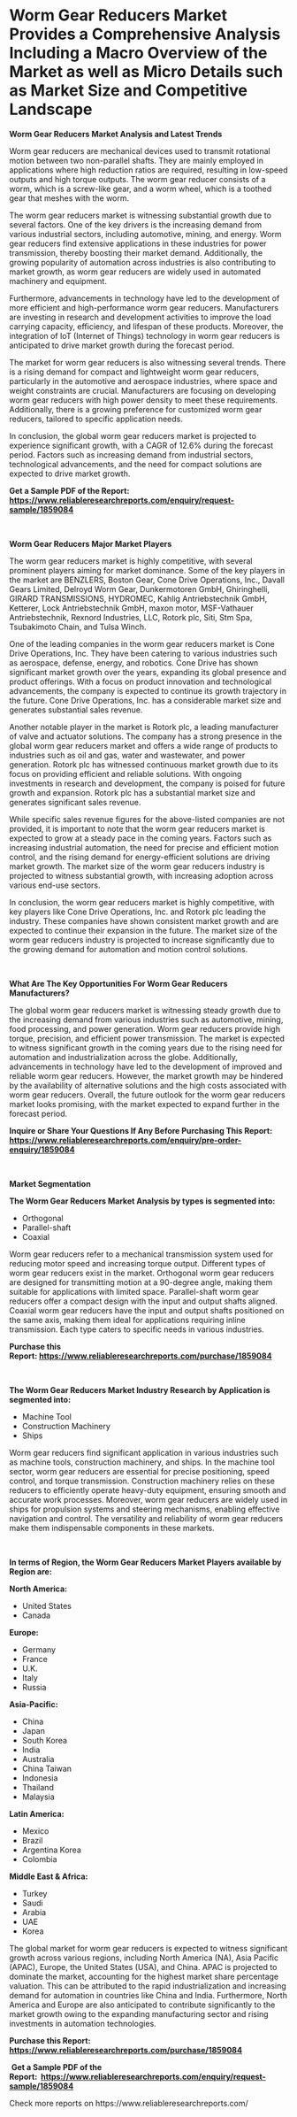 <p><h1>Worm Gear Reducers Market Provides a Comprehensive Analysis Including a Macro Overview of the Market as well as Micro Details such as Market Size and Competitive Landscape</h1></p><p><strong>Worm Gear Reducers Market Analysis and Latest Trends</strong></p>
<p><p>Worm gear reducers are mechanical devices used to transmit rotational motion between two non-parallel shafts. They are mainly employed in applications where high reduction ratios are required, resulting in low-speed outputs and high torque outputs. The worm gear reducer consists of a worm, which is a screw-like gear, and a worm wheel, which is a toothed gear that meshes with the worm.</p><p>The worm gear reducers market is witnessing substantial growth due to several factors. One of the key drivers is the increasing demand from various industrial sectors, including automotive, mining, and energy. Worm gear reducers find extensive applications in these industries for power transmission, thereby boosting their market demand. Additionally, the growing popularity of automation across industries is also contributing to market growth, as worm gear reducers are widely used in automated machinery and equipment.</p><p>Furthermore, advancements in technology have led to the development of more efficient and high-performance worm gear reducers. Manufacturers are investing in research and development activities to improve the load carrying capacity, efficiency, and lifespan of these products. Moreover, the integration of IoT (Internet of Things) technology in worm gear reducers is anticipated to drive market growth during the forecast period.</p><p>The market for worm gear reducers is also witnessing several trends. There is a rising demand for compact and lightweight worm gear reducers, particularly in the automotive and aerospace industries, where space and weight constraints are crucial. Manufacturers are focusing on developing worm gear reducers with high power density to meet these requirements. Additionally, there is a growing preference for customized worm gear reducers, tailored to specific application needs.</p><p>In conclusion, the global worm gear reducers market is projected to experience significant growth, with a CAGR of 12.6% during the forecast period. Factors such as increasing demand from industrial sectors, technological advancements, and the need for compact solutions are expected to drive market growth.</p></p>
<p><strong>Get a Sample PDF of the Report:&nbsp; <a href="https://www.reliableresearchreports.com/enquiry/request-sample/1859084">https://www.reliableresearchreports.com/enquiry/request-sample/1859084</a></strong></p>
<p>&nbsp;</p>
<p><strong>Worm Gear Reducers Major Market Players</strong></p>
<p><p>The worm gear reducers market is highly competitive, with several prominent players aiming for market dominance. Some of the key players in the market are BENZLERS, Boston Gear, Cone Drive Operations, Inc., Davall Gears Limited, Delroyd Worm Gear, Dunkermotoren GmbH, Ghiringhelli, GIRARD TRANSMISSIONS, HYDROMEC, Kahlig Antriebstechnik GmbH, Ketterer, Lock Antriebstechnik GmbH, maxon motor, MSF-Vathauer Antriebstechnik, Rexnord Industries, LLC, Rotork plc, Siti, Stm Spa, Tsubakimoto Chain, and Tulsa Winch.</p><p>One of the leading companies in the worm gear reducers market is Cone Drive Operations, Inc. They have been catering to various industries such as aerospace, defense, energy, and robotics. Cone Drive has shown significant market growth over the years, expanding its global presence and product offerings. With a focus on product innovation and technological advancements, the company is expected to continue its growth trajectory in the future. Cone Drive Operations, Inc. has a considerable market size and generates substantial sales revenue.</p><p>Another notable player in the market is Rotork plc, a leading manufacturer of valve and actuator solutions. The company has a strong presence in the global worm gear reducers market and offers a wide range of products to industries such as oil and gas, water and wastewater, and power generation. Rotork plc has witnessed continuous market growth due to its focus on providing efficient and reliable solutions. With ongoing investments in research and development, the company is poised for future growth and expansion. Rotork plc has a substantial market size and generates significant sales revenue.</p><p>While specific sales revenue figures for the above-listed companies are not provided, it is important to note that the worm gear reducers market is expected to grow at a steady pace in the coming years. Factors such as increasing industrial automation, the need for precise and efficient motion control, and the rising demand for energy-efficient solutions are driving market growth. The market size of the worm gear reducers industry is projected to witness substantial growth, with increasing adoption across various end-use sectors.</p><p>In conclusion, the worm gear reducers market is highly competitive, with key players like Cone Drive Operations, Inc. and Rotork plc leading the industry. These companies have shown consistent market growth and are expected to continue their expansion in the future. The market size of the worm gear reducers industry is projected to increase significantly due to the growing demand for automation and motion control solutions.</p></p>
<p>&nbsp;</p>
<p><strong>What Are The Key Opportunities For Worm Gear Reducers Manufacturers?</strong></p>
<p><p>The global worm gear reducers market is witnessing steady growth due to the increasing demand from various industries such as automotive, mining, food processing, and power generation. Worm gear reducers provide high torque, precision, and efficient power transmission. The market is expected to witness significant growth in the coming years due to the rising need for automation and industrialization across the globe. Additionally, advancements in technology have led to the development of improved and reliable worm gear reducers. However, the market growth may be hindered by the availability of alternative solutions and the high costs associated with worm gear reducers. Overall, the future outlook for the worm gear reducers market looks promising, with the market expected to expand further in the forecast period.</p></p>
<p><strong>Inquire or Share Your Questions If Any Before Purchasing This Report: <a href="https://www.reliableresearchreports.com/enquiry/pre-order-enquiry/1859084">https://www.reliableresearchreports.com/enquiry/pre-order-enquiry/1859084</a></strong></p>
<p>&nbsp;</p>
<p><strong>Market Segmentation</strong></p>
<p><strong>The Worm Gear Reducers Market Analysis by types is segmented into:</strong></p>
<p><ul><li>Orthogonal</li><li>Parallel-shaft</li><li>Coaxial</li></ul></p>
<p><p>Worm gear reducers refer to a mechanical transmission system used for reducing motor speed and increasing torque output. Different types of worm gear reducers exist in the market. Orthogonal worm gear reducers are designed for transmitting motion at a 90-degree angle, making them suitable for applications with limited space. Parallel-shaft worm gear reducers offer a compact design with the input and output shafts aligned. Coaxial worm gear reducers have the input and output shafts positioned on the same axis, making them ideal for applications requiring inline transmission. Each type caters to specific needs in various industries.</p></p>
<p><strong>Purchase this Report:&nbsp;<a href="https://www.reliableresearchreports.com/purchase/1859084">https://www.reliableresearchreports.com/purchase/1859084</a></strong></p>
<p>&nbsp;</p>
<p><strong>The Worm Gear Reducers Market Industry Research by Application is segmented into:</strong></p>
<p><ul><li>Machine Tool</li><li>Construction Machinery</li><li>Ships</li></ul></p>
<p><p>Worm gear reducers find significant application in various industries such as machine tools, construction machinery, and ships. In the machine tool sector, worm gear reducers are essential for precise positioning, speed control, and torque transmission. Construction machinery relies on these reducers to efficiently operate heavy-duty equipment, ensuring smooth and accurate work processes. Moreover, worm gear reducers are widely used in ships for propulsion systems and steering mechanisms, enabling effective navigation and control. The versatility and reliability of worm gear reducers make them indispensable components in these markets.</p></p>
<p>&nbsp;</p>
<p><strong>In terms of Region, the Worm Gear Reducers Market Players available by Region are:</strong></p>
<p>
    <p> <strong> North America: </strong>
        <ul>
            <li>United States</li>
            <li>Canada</li>
        </ul>
        </p> 
    <p> <strong> Europe: </strong>
        <ul>
            <li>Germany</li>
            <li>France</li>
            <li>U.K.</li>
            <li>Italy</li>
            <li>Russia</li>
        </ul>
        </p> 
    <p> <strong> Asia-Pacific: </strong>
        <ul>
            <li>China</li>
            <li>Japan</li>
            <li>South Korea</li>
            <li>India</li>
            <li>Australia</li>
            <li>China Taiwan</li>
            <li>Indonesia</li>
            <li>Thailand</li>
            <li>Malaysia</li>
        </ul>
        </p> 
    <p> <strong> Latin America: </strong>
        <ul>
            <li>Mexico</li>
            <li>Brazil</li>
            <li>Argentina Korea</li>
            <li>Colombia</li>
        </ul>
        </p> 
    <p> <strong> Middle East & Africa: </strong>
        <ul>
            <li>Turkey</li>
            <li>Saudi</li>
            <li>Arabia</li>
            <li>UAE</li>
            <li>Korea</li>
        </ul>
    </p>
    </p>
<p><p>The global market for worm gear reducers is expected to witness significant growth across various regions, including North America (NA), Asia Pacific (APAC), Europe, the United States (USA), and China. APAC is projected to dominate the market, accounting for the highest market share percentage valuation. This can be attributed to the rapid industrialization and increasing demand for automation in countries like China and India. Furthermore, North America and Europe are also anticipated to contribute significantly to the market growth owing to the expanding manufacturing sector and rising investments in automation technologies.</p></p>
<p><strong>Purchase this Report: <a href="https://www.reliableresearchreports.com/purchase/1859084">https://www.reliableresearchreports.com/purchase/1859084</a></strong></p>
<p>&nbsp;<strong>Get a Sample PDF of the Report:&nbsp;&nbsp;<a href="https://www.reliableresearchreports.com/enquiry/request-sample/1859084">https://www.reliableresearchreports.com/enquiry/request-sample/1859084</a></strong></p>
<p><strong></strong></p>
<p>Check more reports on https://www.reliableresearchreports.com/</p>